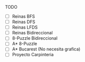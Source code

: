 TODO

- [ ] Reinas BFS
- [ ] Reinas DFS
- [ ] Reinas LFDS
- [ ] Reinas Bidireccional
- [ ] 8-Puzzle Bidireccional
- [ ] A* 8-Puzzle
- [ ] A* Bucarest (No necesita grafica)
- [ ] Proyecto Carpinteria
